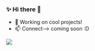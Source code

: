 ### ✨ Hi there  🌱
- 🔭 Working on cool projects!
- 📫 Connect--> coming soon :D

<a href="https://hits.seeyoufarm.com"/><img src="https://hits.seeyoufarm.com/api/count/incr/badge.svg?url=https%3A%2F%2Fgithub.com%2Fnazbeh"/></a>
